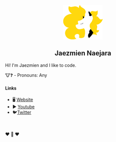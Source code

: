 <div align="center">
    <img src="./images/logo.png">
    <h2>Jaezmien Naejara</h2>
</div>

Hi! I'm Jaezmien and I like to code.

🐮❓ - Pronouns: Any


#### Links

- 🖥 [Website](https://melody.heysora.net/)
- ▶ [Youtube](https://www.youtube.com/channel/UCTXYVbsNeYEZfYEv6YaWc8A)
- 🐦[Twitter](https://twitter.com/home)

<br><br>
❤ 🐄 ❤

<!--
**Jaezmien/Jaezmien** is a ✨ _special_ ✨ repository because its `README.md` (this file) appears on your GitHub profile.

Here are some ideas to get you started:

- 🔭 I’m currently working on ...
- 🌱 I’m currently learning ...
- 👯 I’m looking to collaborate on ...
- 🤔 I’m looking for help with ...
- 💬 Ask me about ...
- 📫 How to reach me: ...
- 😄 Pronouns: ...
- ⚡ Fun fact: ...
-->
